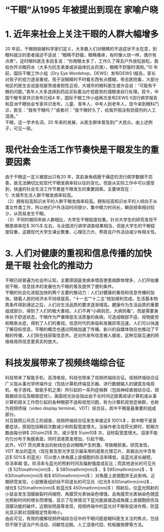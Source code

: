 # “干眼”从1995 年被提出到现在 家喻户晓  
# 1. 近年来社会上关注干眼的人群大幅增多  
20 年前，干眼刚刚被科学家们定义，大多数人们对眼睛的不适症状不太在意，到眼科就诊的患者描述不适说：“眼睛不舒服，眼睛瘙痒，有时像火烧一样，偶尔有点疼”。这时眼科医生多回复说：“你用眼太多了，工作久了得去户外放松放松，我给你开点眼药水（大多为抗生素类或非甾体抗炎药类），眼睛不舒服时滴用。”10 年前，国际干眼工作小组（Dry Eye Wordshop，DEWS）发布DEWS Ⅰ报告，家长对孩子的视力逐渐重视，孩子说眼睛时不时看东西有点模糊，带去医院看，大部分地区的医生会说是视疲劳或者假性近视，大城市的眼科医生或许会说：“可能有干眼的问题。”青年人大多选择到药店买标着治疗视疲劳的滴眼液自行处理。现今，中国干眼专家共识发布已经4 年，国际干眼工作小组再次发布DEWS Ⅱ流行病学报告和亚洲干眼协会专家共识发布，儿童、青年人、中年人到老年人，现今来到眼科门诊，医生：“我有干眼吗？”或者问：“我干眼好久了，给我开瓶没有防腐剂的人工泪液。”  
干眼，这一学术名词，20 年来的发展，从医生群体普及到广大民众，由上述例子，可见一斑。  
#  现代社会生活工作节奏快是干眼发生的重要因素  
由于干眼这一定义被提出只有20 年，其前身角结膜干燥症的流行病学数据不完善，故无法确切比较现代干眼发病率较以往的变化。但是从实际工作中可以感受到，快速的社会生活工作节奏是干眼发生的重要因素。主要体现在：  
1）大城市生活人群干眼发病率较高。  
（2）拥有较高知识水平的人群干眼发病率较高。拥有较高知识水平的人倾向于从事文件类工作，所以他们户外活动时间很少，集中精力时间长，瞬目频率相对较少，从而易发生干眼。  
（3）不同时期同年龄人群相比，大学生干眼程度较重。针对大学生的研究发现干眼患病率在$ 30\%$  左右，与全国流行病学调查结果相当，但是大学生的干眼程度较重，这跟现代大学生课业繁重、心理压力大、熬夜且户外活动减少有相关性。  
# 3. 人们对健康的重视和信息传播的加快是干眼 社会化的推动力  
干眼已经普遍为社会所认知，主要原因是发病率增高使患病群体增多，人们开始重视干眼，信息技术的发展也为干眼的普及提供了便利条件。  
干眼的社会化进程加快的两个主要的推动力：人们对健康的重视和信息传播的加快。随着人民的经济水平持续提高，“十一五”“十二五”规划顺利完成，生活基本物质条件得到满足之后，人们对生活品质的要求逐渐增高。健康作为生活品质的重要组成部分，得到了人们的极大重视。人们不再“小病则忍，大病则看”，而是需要身体处于舒适状态，干眼作为严重降低生活质量的疾病，可造成眼部不适、视物疲劳和眼表炎症，得到了人们的重视。信息时代的来临和发展异常迅速，人们可以快速了解目标信息，干眼的概念也通过网络加速了传播。新兴的自媒体效应也推动了干眼的传播，人们除在线获取信息外，还对外发布信息被人接收，这种互联互通的网络格局将信息更真实的放大。  
#  科技发展带来了视频终端综合征  
科技带来了智能手机、高清电视，科技也带来了视频终端综合征。视频终端综合征广义指从事光学终端作业（包括计算机终端显示器、进行数据输入的键盘及电视机、电子游戏、智能手机之类）所引起的一系列症候群（包括神经衰弱综合征、颈肩腕综合征及眼部症状）。美国视光协会指出由于长时间近距离阅读计算机或从事计算机相关工作而引起的各种眼部不适和视觉问题，称为计算机视觉症候群，也称为视频终端（video display terminal，VDT）综合征，其中干眼是最重要的组成部分。  
对互联网公司员工的调查，视频终端综合征发生率接近$ 100\%$ ，其中眼干是首要症状，原因包括瞬目次数减少和睑裂宽度增大。当操作者注视荧光屏时，眨眼次数由每分钟$ 20\sim25$ 次，减少至$ 5\sim10$  次，且睑裂宽度增大。泪液不能均匀分布于角膜表面，同时泪液蒸发增加，引起干眼。  
此外，VDT 荧光屏发出的射线也会对眼睛产生刺激，导致眼损害。研究发现，VDT 发出的蓝光（现在普及型光学显示器采用的是氮化镓芯片，其输出光中含有近$ 50\%$  的蓝光）可以使人体角膜上皮细胞的存活率降低，且蓝光波长越短，存活率越 低，存活率与蓝光的照射时间及辐射强度成反比；而其他波长的可见光（$ 525\mathrm{nm}$    、$ 580\mathrm{nm}$    、$ 595\mathrm{nm}$    、$ 630\mathrm{nm}$     和$ 850\mathrm{nm}$    ）对角膜上皮细胞并无此影响。近期研究发现，小鼠眼表组织经不同波长的可见光（红光$ 630\mathrm{nm}$    、绿光$ 525\mathrm{nm}$    和蓝光$ 450\mathrm{nm}$    ）照射后，仅蓝光照射的小鼠会发生泪膜破裂时间缩短、角膜荧光素钠染色增强，且角膜荧光素钠染色随蓝光照射时间的增长而增强，显示了在体情况下蓝光能直接造成角膜上皮细胞损伤及泪膜功能的破坏。近期张明昌等发现，视频终端中的蓝光对干眼有促进作用，防蓝光显示屏对泪膜稳定性影响小。  
由此可见，有效的缓解视频终端综合征中的干眼问题是眼科医生关注的焦点，包括但不限于适当户外活动、间歇性远眺、人工泪液代偿、睑板腺按摩等方法。  
